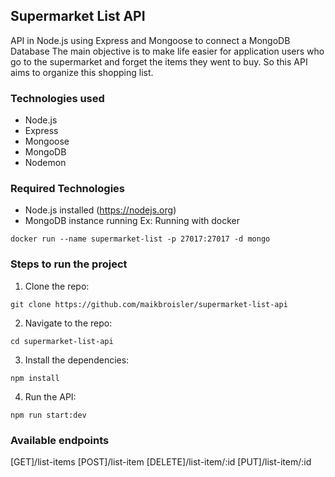 ## Supermarket List API

API in Node.js using Express and Mongoose to connect a MongoDB Database
The main objective is to make life easier for application users who go to the supermarket and forget the items they went to buy.
So this API aims to organize this shopping list.

### Technologies used

- Node.js
- Express
- Mongoose
- MongoDB
- Nodemon

### Required Technologies

- Node.js installed (<https://nodejs.org>)
- MongoDB instance running
  Ex: Running with docker

```
docker run --name supermarket-list -p 27017:27017 -d mongo
```

### Steps to run the project

1. Clone the repo:

```
git clone https://github.com/maikbroisler/supermarket-list-api
```

2. Navigate to the repo:

```
cd supermarket-list-api
```

3. Install the dependencies:

```
npm install
```

4. Run the API:

```
npm run start:dev
```

### Available endpoints

[GET]/list-items
[POST]/list-item
[DELETE]/list-item/:id
[PUT]/list-item/:id
